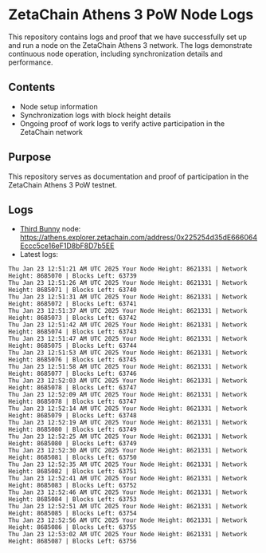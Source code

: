 # ZetaChain Athens 3 PoW Node Logs
This repository contains logs and proof that we have successfully set up and run a node on the ZetaChain Athens 3 network. The logs demonstrate continuous node operation, including synchronization details and performance.

## Contents
- Node setup information
- Synchronization logs with block height details
- Ongoing proof of work logs to verify active participation in the ZetaChain network

## Purpose
This repository serves as documentation and proof of participation in the ZetaChain Athens 3 PoW testnet.

## Logs

- [Third Bunny](https://thirdbunny.xyz/) node: https://athens.explorer.zetachain.com/address/0x225254d35dE666064Eccc5ce16eF1D8bF8D7b5EE
- Latest logs:
```
Thu Jan 23 12:51:21 AM UTC 2025 Your Node Height: 8621331 | Network Height: 8685070 | Blocks Left: 63739
Thu Jan 23 12:51:26 AM UTC 2025 Your Node Height: 8621331 | Network Height: 8685071 | Blocks Left: 63740
Thu Jan 23 12:51:31 AM UTC 2025 Your Node Height: 8621331 | Network Height: 8685072 | Blocks Left: 63741
Thu Jan 23 12:51:37 AM UTC 2025 Your Node Height: 8621331 | Network Height: 8685073 | Blocks Left: 63742
Thu Jan 23 12:51:42 AM UTC 2025 Your Node Height: 8621331 | Network Height: 8685074 | Blocks Left: 63743
Thu Jan 23 12:51:47 AM UTC 2025 Your Node Height: 8621331 | Network Height: 8685075 | Blocks Left: 63744
Thu Jan 23 12:51:53 AM UTC 2025 Your Node Height: 8621331 | Network Height: 8685076 | Blocks Left: 63745
Thu Jan 23 12:51:58 AM UTC 2025 Your Node Height: 8621331 | Network Height: 8685077 | Blocks Left: 63746
Thu Jan 23 12:52:03 AM UTC 2025 Your Node Height: 8621331 | Network Height: 8685078 | Blocks Left: 63747
Thu Jan 23 12:52:09 AM UTC 2025 Your Node Height: 8621331 | Network Height: 8685078 | Blocks Left: 63747
Thu Jan 23 12:52:14 AM UTC 2025 Your Node Height: 8621331 | Network Height: 8685079 | Blocks Left: 63748
Thu Jan 23 12:52:19 AM UTC 2025 Your Node Height: 8621331 | Network Height: 8685080 | Blocks Left: 63749
Thu Jan 23 12:52:25 AM UTC 2025 Your Node Height: 8621331 | Network Height: 8685080 | Blocks Left: 63749
Thu Jan 23 12:52:30 AM UTC 2025 Your Node Height: 8621331 | Network Height: 8685081 | Blocks Left: 63750
Thu Jan 23 12:52:35 AM UTC 2025 Your Node Height: 8621331 | Network Height: 8685082 | Blocks Left: 63751
Thu Jan 23 12:52:41 AM UTC 2025 Your Node Height: 8621331 | Network Height: 8685083 | Blocks Left: 63752
Thu Jan 23 12:52:46 AM UTC 2025 Your Node Height: 8621331 | Network Height: 8685084 | Blocks Left: 63753
Thu Jan 23 12:52:51 AM UTC 2025 Your Node Height: 8621331 | Network Height: 8685085 | Blocks Left: 63754
Thu Jan 23 12:52:56 AM UTC 2025 Your Node Height: 8621331 | Network Height: 8685086 | Blocks Left: 63755
Thu Jan 23 12:53:02 AM UTC 2025 Your Node Height: 8621331 | Network Height: 8685087 | Blocks Left: 63756
```
